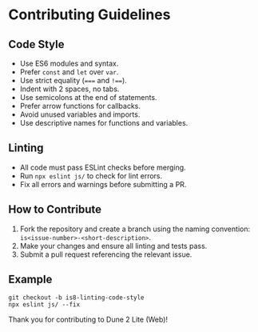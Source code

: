 # Contributing Guidelines

## Code Style
- Use ES6 modules and syntax.
- Prefer `const` and `let` over `var`.
- Use strict equality (`===` and `!==`).
- Indent with 2 spaces, no tabs.
- Use semicolons at the end of statements.
- Prefer arrow functions for callbacks.
- Avoid unused variables and imports.
- Use descriptive names for functions and variables.

## Linting
- All code must pass ESLint checks before merging.
- Run `npx eslint js/` to check for lint errors.
- Fix all errors and warnings before submitting a PR.

## How to Contribute
1. Fork the repository and create a branch using the naming convention: `is<issue-number>-<short-description>`.
2. Make your changes and ensure all linting and tests pass.
3. Submit a pull request referencing the relevant issue.

## Example
```
git checkout -b is8-linting-code-style
npx eslint js/ --fix
```

Thank you for contributing to Dune 2 Lite (Web)!
